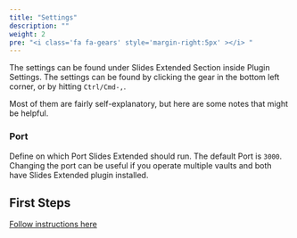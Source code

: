 ```yaml
---
title: "Settings"
description: ""
weight: 2
pre: "<i class='fa fa-gears' style='margin-right:5px' ></i> "
---
```


The settings can be found under Slides Extended Section inside Plugin Settings. The settings can be found by clicking the gear in the bottom left corner, or by hitting `Ctrl/Cmd-,`.

Most of them are fairly self-explanatory, but here are some notes that might be helpful.

<!--more-->

### Port

Define on which Port Slides Extended should run. The default Port is `3000`. 
Changing the port can be useful if you operate multiple vaults and both have Slides Extended plugin installed.

## First Steps

[Follow instructions here](firstSteps.md)
